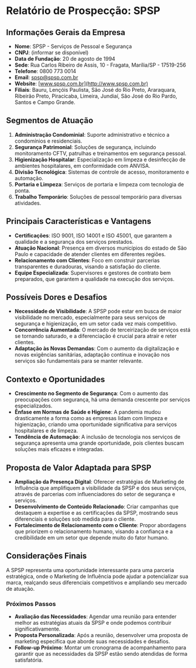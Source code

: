 # Relatório de Prospecção: SPSP

## Informações Gerais da Empresa
- **Nome**: SPSP - Serviços de Pessoal e Segurança
- **CNPJ**: (informar se disponível)
- **Data de Fundação**: 20 de agosto de 1994
- **Sede**: Rua Carlos Ribeiro de Assis, 10 - Fragata, Marília/SP - 17519-256
- **Telefone**: 0800 773 0014
- **Email**: spsp@spsp.com.br
- **Website**: [www.spsp.com.br](http://www.spsp.com.br)
- **Filiais**: Bauru, Lençóis Paulista, São José do Rio Preto, Araraquara, Ribeirão Preto, Piracicaba, Limeira, Jundiaí, São José do Rio Pardo, Santos e Campo Grande.

## Segmentos de Atuação
1. **Administração Condominial**: Suporte administrativo e técnico a condomínios e residenciais.
2. **Segurança Patrimonial**: Soluções de segurança, incluindo monitoramento CFTV, patrulhas e treinamentos em segurança pessoal.
3. **Higienização Hospitalar**: Especialização em limpeza e desinfecção de ambientes hospitalares, em conformidade com ANVISA.
4. **Divisão Tecnológica**: Sistemas de controle de acesso, monitoramento e automação.
5. **Portaria e Limpeza**: Serviços de portaria e limpeza com tecnologia de ponta.
6. **Trabalho Temporário**: Soluções de pessoal temporário para diversas atividades.

## Principais Características e Vantagens
- **Certificações**: ISO 9001, ISO 14001 e ISO 45001, que garantem a qualidade e a segurança dos serviços prestados.
- **Atuação Nacional**: Presença em diversos municípios do estado de São Paulo e capacidade de atender clientes em diferentes regiões.
- **Relacionamento com Clientes**: Foco em construir parcerias transparentes e duradouras, visando a satisfação do cliente.
- **Equipe Especializada**: Supervisores e gestores de contrato bem preparados, que garantem a qualidade na execução dos serviços.

## Possíveis Dores e Desafios
- **Necessidade de Visibilidade**: A SPSP pode estar em busca de maior visibilidade no mercado, especialmente para seus serviços de segurança e higienização, em um setor cada vez mais competitivo.
- **Concorrência Aumentada**: O mercado de terceirização de serviços está se tornando saturado, e a diferenciação é crucial para atrair e reter clientes.
- **Adaptação às Novas Demandas**: Com o aumento da digitalização e novas exigências sanitárias, adaptação contínua e inovação nos serviços são fundamentais para se manter relevante.

## Contexto e Oportunidades
- **Crescimento no Segmento de Segurança**: Com o aumento das preocupações com segurança, há uma demanda crescente por serviços especializados.
- **Ênfase em Normas de Saúde e Higiene**: A pandemia mudou drasticamente a forma como as empresas lidam com limpeza e higienização, criando uma oportunidade significativa para serviços hospitalares e de limpeza.
- **Tendência de Automação**: A inclusão de tecnologia nos serviços de segurança apresenta uma grande oportunidade, pois clientes buscam soluções mais eficazes e integradas.

## Proposta de Valor Adaptada para SPSP
- **Ampliação da Presença Digital**: Oferecer estratégias de Marketing de Influência que amplifiquem a visibilidade da SPSP e dos seus serviços, através de parcerias com influenciadores do setor de segurança e serviços.
- **Desenvolvimento de Conteúdo Relacionado**: Criar campanhas que destaquem a expertise e as certificações da SPSP, mostrando seus diferenciais e soluções sob medida para o cliente.
- **Fortalecimento de Relacionamento com o Cliente**: Propor abordagens que priorizem o relacionamento humano, visando a confiança e a credibilidade em um setor que depende muito do fator humano.

## Considerações Finais
A SPSP representa uma oportunidade interessante para uma parceria estratégica, onde o Marketing de Influência pode ajudar a potencializar sua marca, realçando seus diferenciais competitivos e ampliando seu mercado de atuação.

### Próximos Passos
- **Avaliação das Necessidades**: Agendar uma reunião para entender melhor as estratégias atuais da SPSP e onde podemos contribuir significativamente.
- **Proposta Personalizada**: Após a reunião, desenvolver uma proposta de marketing específica que aborde suas necessidades e desafios.
- **Follow-up Próximo**: Montar um cronograma de acompanhamento para garantir que as necessidades da SPSP estão sendo atendidas de forma satisfatória.